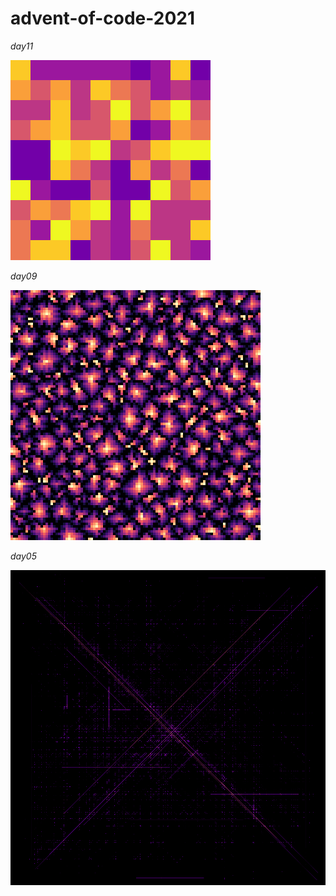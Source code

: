 # advent-of-code-2021

*day11*

![day11 visualisation](day11/day11.gif)

*day09*

![day09 visualisation](day09/images/vis_upscaled.png)

*day05*

![day05 visualisation](day05/vis.png)
